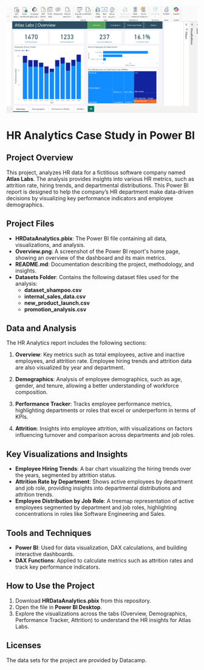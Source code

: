 
![Atlas Labs Overview](screenshots/overview.png)

# HR Analytics Case Study in Power BI

## Project Overview
This project, analyzes HR data for a fictitious software company named **Atlas Labs**. The analysis provides insights into various HR metrics, such as attrition rate, hiring trends, and departmental distributions. This Power BI report is designed to help the company’s HR department make data-driven decisions by visualizing key performance indicators and employee demographics.

## Project Files
- **HRDataAnalytics.pbix**: The Power BI file containing all data, visualizations, and analysis.
- **Overview.png**: A screenshot of the Power BI report's home page, showing an overview of the dashboard and its main metrics.
- **README.md**: Documentation describing the project, methodology, and insights.
- **Datasets Folder**: Contains the following dataset files used for the analysis:
    - **dataset_shampoo.csv**
    - **internal_sales_data.csv**
    - **new_product_launch.csv**
    - **promotion_analysis.csv**


## Data and Analysis
The HR Analytics report includes the following sections:

1. **Overview**: Key metrics such as total employees, active and inactive employees, and attrition rate. Employee hiring trends and attrition data are also visualized by year and department.

2. **Demographics**: Analysis of employee demographics, such as age, gender, and tenure, allowing a better understanding of workforce composition.

3. **Performance Tracker**: Tracks employee performance metrics, highlighting departments or roles that excel or underperform in terms of KPIs.

4. **Attrition**: Insights into employee attrition, with visualizations on factors influencing turnover and comparison across departments and job roles.



## Key Visualizations and Insights
- **Employee Hiring Trends**: A bar chart visualizing the hiring trends over the years, segmented by attrition status.
- **Attrition Rate by Department**: Shows active employees by department and job role, providing insights into departmental distributions and attrition trends.
- **Employee Distribution by Job Role**: A treemap representation of active employees segmented by department and job roles, highlighting concentrations in roles like Software Engineering and Sales.

## Tools and Techniques
- **Power BI**: Used for data visualization, DAX calculations, and building interactive dashboards.
- **DAX Functions**: Applied to calculate metrics such as attrition rates and track key performance indicators.

## How to Use the Project
1. Download **HRDataAnalytics.pbix** from this repository.
2. Open the file in **Power BI Desktop**.
3. Explore the visualizations across the tabs (Overview, Demographics, Performance Tracker, Attrition) to understand the HR insights for Atlas Labs.

## Licenses
The data sets for the project are provided by Datacamp.
